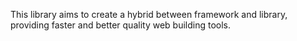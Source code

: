 This library aims to create a hybrid between framework and library, providing faster and better quality web building tools.